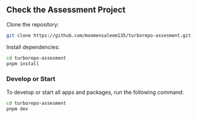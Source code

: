 
## Check the Assessment Project

Clone the repository:

```sh
git clone https://github.com/moomensaleem135/turborepo-assesment.git
```

Install dependencies:

```sh
cd turborepo-assesment
pnpm install
```


### Develop or Start

To develop or start all apps and packages, run the following command:

```sh
cd turborepo-assesment
pnpm dev
```